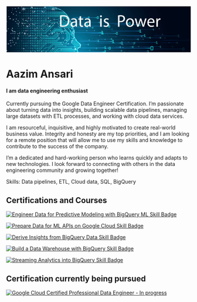 ![I am data engineering enthusiast](https://github.com/Aazimindxb/AzimAnsari/blob/main/data_is_Power.jpeg)

# Aazim Ansari
#### I am data engineering enthusiast

Currently pursuing the Google Data Engineer Certification. I’m passionate about turning data into insights, building scalable data pipelines, managing large datasets with ETL processes, and working with cloud data services.  

I am resourceful, inquisitive, and highly motivated to create real-world business value. Integrity and honesty are my top priorities, and I am looking for a remote position that will allow me to use my skills and knowledge to contribute to the success of the company.

I’m a dedicated and hard-working person who learns quickly and adapts to new technologies. I look forward to connecting with others in the data engineering community and growing together!

Skills: Data pipelines, ETL, Cloud data, SQL, BigQuery

## Certifications and Courses
  
 [![Engineer Data for Predictive Modeling with BigQuery ML Skill Badge](https://images.credly.com/size/340x340/images/6160e2c1-4a95-4f47-8c5b-f2dde7bb6a67/image.png)](https://www.credly.com/badges/ee1422e5-3a5e-4989-89a2-4f2d21482a7f/public_url)

 [![Prepare Data for ML APIs on Google Cloud Skill Badge](https://images.credly.com/size/340x340/images/68756311-9319-4eeb-a2b7-76defc8dd8a2/image.png)](https://www.credly.com/badges/44a40b53-0d63-40c0-b82b-0901c120f86c/public_url)

 [![Derive Insights from BigQuery Data Skill Badge](https://images.credly.com/size/340x340/images/11088b22-7be5-4fe3-995d-c014514c8dc3/image.png)](https://www.credly.com/badges/fe7378f7-15d7-434f-9a51-7240eca01741/public_url)

 [![Build a Data Warehouse with BigQuery Skill Badge](https://images.credly.com/size/340x340/images/8ab21779-042f-4616-a6ab-fd0d62648b24/image.png)](https://www.credly.com/badges/daf28d78-1a9e-4161-981c-050288334262/public_url)

 [![Streaming Analytics into BigQuery Skill Badge](https://images.credly.com/size/340x340/images/3934ff47-3ef9-40cb-82d2-66a40d33886a/image.png)](https://www.credly.com/badges/79ed57e8-862e-405d-8a9b-16e8e4364ecc/public_url)

## Certification currently being pursued 
 [![Google Cloud Certified Professional Data Engineer - In progress](https://images.credly.com/size/340x340/images/2d613ff8-8879-430b-b2d8-925fa29785e8/image.png)](https://www.credly.com/org/google-cloud/badge/professional-data-engineer-certification)

